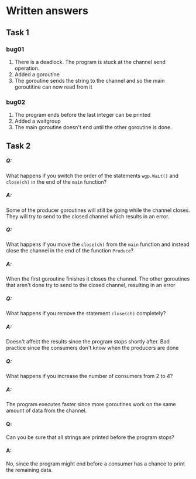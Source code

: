 # Written answers

## Task 1

### bug01
1. There is a deadlock. The program is stuck at the channel send operation.
2. Added a goroutine
3. The goroutine sends the string to the channel and so the main goroutitine can now read from it

### bug02
1. The program ends before the last integer can be printed
2. Added a waitgroup
3. The main goroutine doesn't end until the other goroutine is done.



## Task 2
##### Q:
What happens if you switch the order of the statements `wgp.Wait()` and `close(ch)` in the end of the `main` function?

##### A:
Some of the producer goroutines will still be going while the channel closes. They will try to 
send to the closed channel which results in an error.

##### Q:
What happens if you move the `close(ch)` from the `main` function and instead close the channel in the end of the function `Produce`?

##### A:
When the first goroutine finishes it closes the channel. The other goroutines that aren't done try to send to the closed channel, resulting in an error

##### Q:
What happens if you remove the statement `close(ch)` completely?

##### A:
Doesn't affect the results since the program stops shortly after. Bad practice since the consumers
don't know when the producers are done

##### Q:
What happens if you increase the number of consumers from 2 to 4?

##### A:
The program executes faster since more goroutines work on the same amount of data from the channel.

#### Q: 
Can you be sure that all strings are printed before the program stops?

#### A:
No, since the program might end before a consumer has a chance to print the remaining data.
